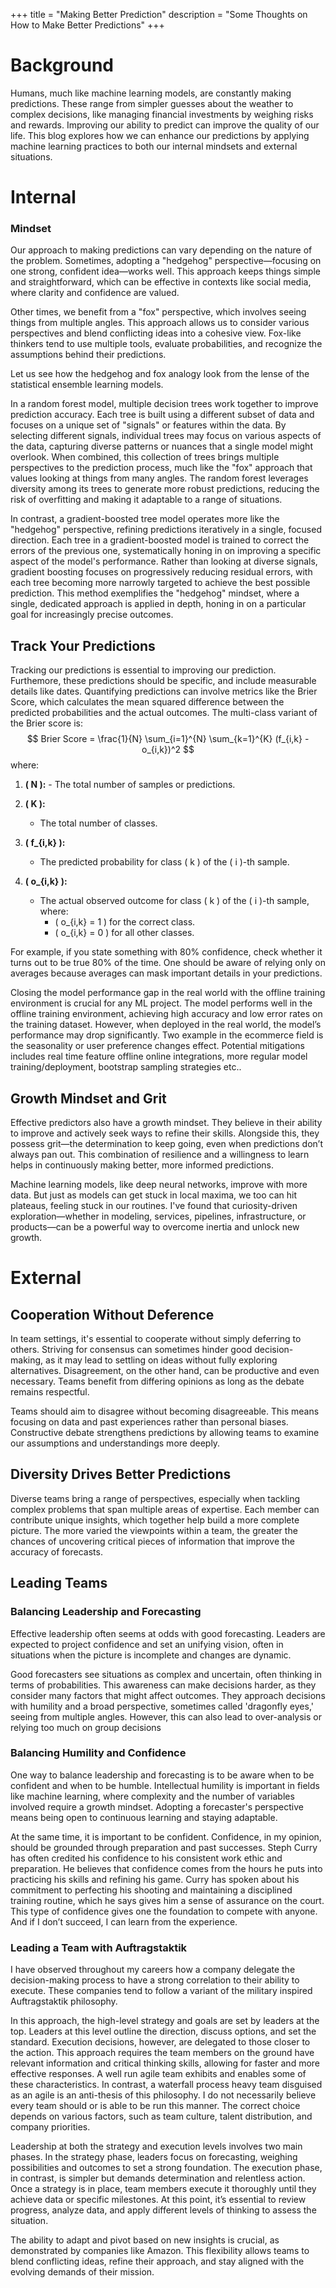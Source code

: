 +++
title = "Making Better Prediction"
description = "Some Thoughts on How to Make Better Predictions"
+++

# Background
Humans, much like machine learning models, are constantly making predictions. These range from simpler guesses about the weather to complex decisions, like managing financial investments by weighing risks and rewards. Improving our ability to predict can improve the quality of our life. This blog explores how we can enhance our predictions by applying machine learning practices to both our internal mindsets and external situations.

# Internal
### Mindset
Our approach to making predictions can vary depending on the nature of the problem. Sometimes, adopting a "hedgehog" perspective—focusing on one strong, confident idea—works well. This approach keeps things simple and straightforward, which can be effective in contexts like social media, where clarity and confidence are valued.

Other times, we benefit from a "fox" perspective, which involves seeing things from multiple angles. This approach allows us to consider various perspectives and blend conflicting ideas into a cohesive view. Fox-like thinkers tend to use multiple tools, evaluate probabilities, and recognize the assumptions behind their predictions.

Let us see how the hedgehog and fox analogy look from the lense of the statistical ensemble learning models. 

In a random forest model, multiple decision trees work together to improve prediction accuracy. Each tree is built using a different subset of data and focuses on a unique set of "signals" or features within the data. By selecting different signals, individual trees may focus on various aspects of the data, capturing diverse patterns or nuances that a single model might overlook. When combined, this collection of trees brings multiple perspectives to the prediction process, much like the "fox" approach that values looking at things from many angles. The random forest leverages diversity among its trees to generate more robust predictions, reducing the risk of overfitting and making it adaptable to a range of situations.

In contrast, a gradient-boosted tree model operates more like the "hedgehog" perspective, refining predictions iteratively in a single, focused direction. Each tree in a gradient-boosted model is trained to correct the errors of the previous one, systematically honing in on improving a specific aspect of the model's performance. Rather than looking at diverse signals, gradient boosting focuses on progressively reducing residual errors, with each tree becoming more narrowly targeted to achieve the best possible prediction. This method exemplifies the "hedgehog" mindset, where a single, dedicated approach is applied in depth, honing in on a particular goal for increasingly precise outcomes. 


## Track Your Predictions
Tracking our predictions is essential to improving our prediction. Furthemore, these predictions should be specific, and include measurable details like dates. Quantifying predictions can involve metrics like the Brier Score, which calculates the mean squared difference between the predicted probabilities and the actual outcomes. The multi-class variant of the Brier score is:
$$ Brier Score = \frac{1}{N} \sum_{i=1}^{N} \sum_{k=1}^{K} (f_{i,k} - o_{i,k})^2 $$
where:
   1. **\( N \):**
    - The total number of samples or predictions.

   2. **\( K \):**
       - The total number of classes.

   3. **\( f_{i,k} \):**
       - The predicted probability for class \( k \) of the \( i \)-th sample.

   4. **\( o_{i,k} \):**
       - The actual observed outcome for class \( k \) of the \( i \)-th sample, where:
           - \( o_{i,k} = 1 \) for the correct class.
           - \( o_{i,k} = 0 \) for all other classes.

For example, if you state something with 80% confidence, check whether it turns out to be true 80% of the time. One should be aware of relying only on averages because averages can mask important details in your predictions.

Closing the model performance gap in the real world with the offline training environment is crucial for any ML project. The model performs well in the offline training environment, achieving high accuracy and low error rates on the training dataset. However, when deployed in the real world, the model’s performance may drop significantly. Two example in the ecommerce field is the seasonality or user preference changes effect. Potential mitigations includes real time feature offline online integrations, more regular model training/deployment, bootstrap sampling strategies etc..    

## Growth Mindset and Grit
Effective predictors also have a growth mindset. They believe in their ability to improve and actively seek ways to refine their skills. Alongside this, they possess grit—the determination to keep going, even when predictions don’t always pan out. This combination of resilience and a willingness to learn helps in continuously making better, more informed predictions.

Machine learning models, like deep neural networks, improve with more data. But just as models can get stuck in local maxima, we too can hit plateaus, feeling stuck in our routines. I've found that curiosity-driven exploration—whether in modeling, services, pipelines, infrastructure, or products—can be a powerful way to overcome inertia and unlock new growth.

# External
## Cooperation Without Deference
In team settings, it's essential to cooperate without simply deferring to others. Striving for consensus can sometimes hinder good decision-making, as it may lead to settling on ideas without fully exploring alternatives. Disagreement, on the other hand, can be productive and even necessary. Teams benefit from differing opinions as long as the debate remains respectful.

Teams should aim to disagree without becoming disagreeable. This means focusing on data and past experiences rather than personal biases. Constructive debate strengthens predictions by allowing teams to examine our assumptions and understandings more deeply.

## Diversity Drives Better Predictions
Diverse teams bring a range of perspectives, especially when tackling complex problems that span multiple areas of expertise. Each member can contribute unique insights, which together help build a more complete picture. The more varied the viewpoints within a team, the greater the chances of uncovering critical pieces of information that improve the accuracy of forecasts.

## Leading Teams
### Balancing Leadership and Forecasting
Effective leadership often seems at odds with good forecasting. Leaders are expected to project confidence and set an unifying vision, often in situations when the picture is incomplete and changes are dynamic.

Good forecasters see situations as complex and uncertain, often thinking in terms of probabilities. This awareness can make decisions harder, as they consider many factors that might affect outcomes. They approach decisions with humility and a broad perspective, sometimes called 'dragonfly eyes,' seeing from multiple angles. However, this can also lead to over-analysis or relying too much on group decisions

### Balancing Humility and Confidence
One way to balance leadership and forecasting is to be aware when to be confident and when to be humble. Intellectual humility is important in fields like machine learning, where complexity and the number of variables involved require a growth mindset. Adopting a forecaster's perspective means being open to continuous learning and staying adaptable.

At the same time, it is important to be confident. Confidence, in my opinion, should be grounded through preparation and past successes. Steph Curry has often credited his confidence to his consistent work ethic and preparation. He believes that confidence comes from the hours he puts into practicing his skills and refining his game. Curry has spoken about his commitment to perfecting his shooting and maintaining a disciplined training routine, which he says gives him a sense of assurance on the court. This type of confidence gives one the foundation to compete with anyone. And if I don’t succeed, I can learn from the experience.


### Leading a Team with Auftragstaktik
I have observed throughout my careers how a company delegate the decision-making process to have a strong correlation to their ability to execute.  These companies tend to follow a variant of the military inspired Auftragstaktik philosophy.

In this approach, the high-level strategy and goals are set by leaders at the top. Leaders at this level outline the direction, discuss options, and set the standard. Execution decisions, however, are delegated to those closer to the action. This approach requires the team members on the ground have relevant information and critical thinking skills, allowing for faster and more effective responses.  A well run agile team exhibits and enables some of these characteristics. In contrast, a waterfall process heavy team disguised as an agile is an anti-thesis of this philosophy. 
I do not necessarily believe every team should or is able to be run this manner. The correct choice depends on various factors, such as team culture, talent distribution, and company priorities.

Leadership at both the strategy and execution levels involves two main phases. In the strategy phase, leaders focus on forecasting, weighing possibilities and outcomes to set a strong foundation. The execution phase, in contrast, is simpler but demands determination and relentless action. Once a strategy is in place, team members execute it thoroughly until they achieve data or specific milestones. At this point, it’s essential to review progress, analyze data, and apply different levels of thinking to assess the situation.

The ability to adapt and pivot based on new insights is crucial, as demonstrated by companies like Amazon. This flexibility allows teams to blend conflicting ideas, refine their approach, and stay aligned with the evolving demands of their mission.